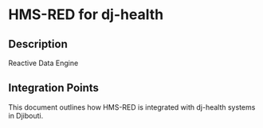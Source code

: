 # HMS-RED for dj-health

## Description

Reactive Data Engine

## Integration Points

This document outlines how HMS-RED is integrated with dj-health systems in Djibouti.

